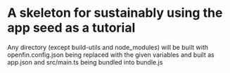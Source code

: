 # A skeleton for sustainably using the app seed as a tutorial

Any directory (except build-utils and node_modules) will be built with openfin.config.json being replaced with the given variables and built as app.json and src/main.ts being bundled into bundle.js